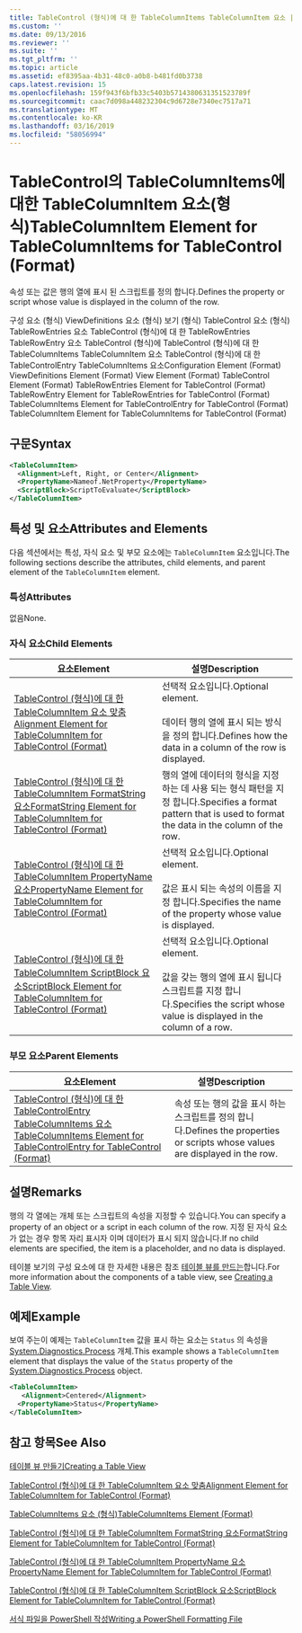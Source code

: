 ```yaml
---
title: TableControl (형식)에 대 한 TableColumnItems TableColumnItem 요소 | Microsoft Docs
ms.custom: ''
ms.date: 09/13/2016
ms.reviewer: ''
ms.suite: ''
ms.tgt_pltfrm: ''
ms.topic: article
ms.assetid: ef8395aa-4b31-48c0-a0b8-b481fd0b3738
caps.latest.revision: 15
ms.openlocfilehash: 159f943f6bfb33c5403b5714380631351523789f
ms.sourcegitcommit: caac7d098a448232304c9d6728e7340ec7517a71
ms.translationtype: MT
ms.contentlocale: ko-KR
ms.lasthandoff: 03/16/2019
ms.locfileid: "58056994"
---
```

# <a name="tablecolumnitem-element-for-tablecolumnitems-for-tablecontrol-format"></a><span data-ttu-id="a2be6-102">TableControl의 TableColumnItems에 대한 TableColumnItem 요소(형식)</span><span class="sxs-lookup"><span data-stu-id="a2be6-102">TableColumnItem Element for TableColumnItems for TableControl (Format)</span></span>

<span data-ttu-id="a2be6-103">속성 또는 값은 행의 열에 표시 된 스크립트를 정의 합니다.</span><span class="sxs-lookup"><span data-stu-id="a2be6-103">Defines the property or script whose value is displayed in the column of the row.</span></span>

<span data-ttu-id="a2be6-104">구성 요소 (형식) ViewDefinitions 요소 (형식) 보기 (형식) TableControl 요소 (형식) TableRowEntries 요소 TableControl (형식)에 대 한 TableRowEntries TableRowEntry 요소 TableControl (형식)에 TableControl (형식)에 대 한 TableColumnItems TableColumnItem 요소 TableControl (형식)에 대 한 TableControlEntry TableColumnItems 요소</span><span class="sxs-lookup"><span data-stu-id="a2be6-104">Configuration Element (Format) ViewDefinitions Element (Format) View Element (Format) TableControl Element (Format) TableRowEntries Element for TableControl (Format) TableRowEntry Element for TableRowEntries for TableControl (Format) TableColumnItems Element for TableControlEntry for TableControl (Format) TableColumnItem Element for TableColumnItems for TableControl (Format)</span></span>

## <a name="syntax"></a><span data-ttu-id="a2be6-105">구문</span><span class="sxs-lookup"><span data-stu-id="a2be6-105">Syntax</span></span>

```xml
<TableColumnItem>
  <Alignment>Left, Right, or Center</Alignment>
  <PropertyName>Nameof.NetProperty</PropertyName>
  <ScriptBlock>ScriptToEvaluate</ScriptBlock>
</TableColumnItem>
```

## <a name="attributes-and-elements"></a><span data-ttu-id="a2be6-106">특성 및 요소</span><span class="sxs-lookup"><span data-stu-id="a2be6-106">Attributes and Elements</span></span>

<span data-ttu-id="a2be6-107">다음 섹션에서는 특성, 자식 요소 및 부모 요소에는 `TableColumnItem` 요소입니다.</span><span class="sxs-lookup"><span data-stu-id="a2be6-107">The following sections describe the attributes, child elements, and parent element of the `TableColumnItem` element.</span></span>

### <a name="attributes"></a><span data-ttu-id="a2be6-108">특성</span><span class="sxs-lookup"><span data-stu-id="a2be6-108">Attributes</span></span>

<span data-ttu-id="a2be6-109">없음</span><span class="sxs-lookup"><span data-stu-id="a2be6-109">None.</span></span>

### <a name="child-elements"></a><span data-ttu-id="a2be6-110">자식 요소</span><span class="sxs-lookup"><span data-stu-id="a2be6-110">Child Elements</span></span>

|<span data-ttu-id="a2be6-111">요소</span><span class="sxs-lookup"><span data-stu-id="a2be6-111">Element</span></span>|<span data-ttu-id="a2be6-112">설명</span><span class="sxs-lookup"><span data-stu-id="a2be6-112">Description</span></span>|
|-------------|-----------------|
|[<span data-ttu-id="a2be6-113">TableControl (형식)에 대 한 TableColumnItem 요소 맞춤</span><span class="sxs-lookup"><span data-stu-id="a2be6-113">Alignment Element for TableColumnItem for TableControl (Format)</span></span>](./alignment-element-for-tablecolumnitem-for-tablecontrol-format.md)|<span data-ttu-id="a2be6-114">선택적 요소입니다.</span><span class="sxs-lookup"><span data-stu-id="a2be6-114">Optional element.</span></span><br /><br /> <span data-ttu-id="a2be6-115">데이터 행의 열에 표시 되는 방식을 정의 합니다.</span><span class="sxs-lookup"><span data-stu-id="a2be6-115">Defines how the data in a column of the row is displayed.</span></span>|
|[<span data-ttu-id="a2be6-116">TableControl (형식)에 대 한 TableColumnItem FormatString 요소</span><span class="sxs-lookup"><span data-stu-id="a2be6-116">FormatString Element for TableColumnItem for TableControl (Format)</span></span>](./formatstring-element-for-tablecolumnitem-for-tablecontrol-format.md)|<span data-ttu-id="a2be6-117">행의 열에 데이터의 형식을 지정 하는 데 사용 되는 형식 패턴을 지정 합니다.</span><span class="sxs-lookup"><span data-stu-id="a2be6-117">Specifies a format pattern that is used to format the data in the column of the row.</span></span>|
|[<span data-ttu-id="a2be6-118">TableControl (형식)에 대 한 TableColumnItem PropertyName 요소</span><span class="sxs-lookup"><span data-stu-id="a2be6-118">PropertyName Element for TableColumnItem for TableControl (Format)</span></span>](./propertyname-element-for-tablecolumnitem-for-tablecontrol-format.md)|<span data-ttu-id="a2be6-119">선택적 요소입니다.</span><span class="sxs-lookup"><span data-stu-id="a2be6-119">Optional element.</span></span><br /><br /> <span data-ttu-id="a2be6-120">값은 표시 되는 속성의 이름을 지정 합니다.</span><span class="sxs-lookup"><span data-stu-id="a2be6-120">Specifies the name of the property whose value is displayed.</span></span>|
|[<span data-ttu-id="a2be6-121">TableControl (형식)에 대 한 TableColumnItem ScriptBlock 요소</span><span class="sxs-lookup"><span data-stu-id="a2be6-121">ScriptBlock Element for TableColumnItem for TableControl (Format)</span></span>](./scriptblock-element-for-tablecolumnitem-for-tablecontrol-format.md)|<span data-ttu-id="a2be6-122">선택적 요소입니다.</span><span class="sxs-lookup"><span data-stu-id="a2be6-122">Optional element.</span></span><br /><br /> <span data-ttu-id="a2be6-123">값을 갖는 행의 열에 표시 됩니다 스크립트를 지정 합니다.</span><span class="sxs-lookup"><span data-stu-id="a2be6-123">Specifies the script whose value is displayed in the column of a row.</span></span>|

### <a name="parent-elements"></a><span data-ttu-id="a2be6-124">부모 요소</span><span class="sxs-lookup"><span data-stu-id="a2be6-124">Parent Elements</span></span>

|<span data-ttu-id="a2be6-125">요소</span><span class="sxs-lookup"><span data-stu-id="a2be6-125">Element</span></span>|<span data-ttu-id="a2be6-126">설명</span><span class="sxs-lookup"><span data-stu-id="a2be6-126">Description</span></span>|
|-------------|-----------------|
|[<span data-ttu-id="a2be6-127">TableControl (형식)에 대 한 TableControlEntry TableColumnItems 요소</span><span class="sxs-lookup"><span data-stu-id="a2be6-127">TableColumnItems Element for TableControlEntry for TableControl (Format)</span></span>](./tablecolumnitems-element-for-tablerowentry-for-tablecontrol-format.md)|<span data-ttu-id="a2be6-128">속성 또는 행의 값을 표시 하는 스크립트를 정의 합니다.</span><span class="sxs-lookup"><span data-stu-id="a2be6-128">Defines the properties or scripts whose values are displayed in the row.</span></span>|

## <a name="remarks"></a><span data-ttu-id="a2be6-129">설명</span><span class="sxs-lookup"><span data-stu-id="a2be6-129">Remarks</span></span>

<span data-ttu-id="a2be6-130">행의 각 열에는 개체 또는 스크립트의 속성을 지정할 수 있습니다.</span><span class="sxs-lookup"><span data-stu-id="a2be6-130">You can specify a property of an object or a script in each column of the row.</span></span> <span data-ttu-id="a2be6-131">지정 된 자식 요소가 없는 경우 항목 자리 표시자 이며 데이터가 표시 되지 않습니다.</span><span class="sxs-lookup"><span data-stu-id="a2be6-131">If no child elements are specified, the item is a placeholder, and no data is displayed.</span></span>

<span data-ttu-id="a2be6-132">테이블 보기의 구성 요소에 대 한 자세한 내용은 참조 [테이블 뷰를 만드는](./creating-a-table-view.md)합니다.</span><span class="sxs-lookup"><span data-stu-id="a2be6-132">For more information about the components of a table view, see [Creating a Table View](./creating-a-table-view.md).</span></span>

## <a name="example"></a><span data-ttu-id="a2be6-133">예제</span><span class="sxs-lookup"><span data-stu-id="a2be6-133">Example</span></span>

<span data-ttu-id="a2be6-134">보여 주는이 예제는 `TableColumnItem` 값을 표시 하는 요소는 `Status` 의 속성을 [System.Diagnostics.Process](/dotnet/api/System.Diagnostics.Process) 개체.</span><span class="sxs-lookup"><span data-stu-id="a2be6-134">This example shows a `TableColumnItem` element that displays the value of the `Status` property of the [System.Diagnostics.Process](/dotnet/api/System.Diagnostics.Process) object.</span></span>

```xml
<TableColumnItem>
   <Alignment>Centered</Alignment>
  <PropertyName>Status</PropertyName>
</TableColumnItem>

```

## <a name="see-also"></a><span data-ttu-id="a2be6-135">참고 항목</span><span class="sxs-lookup"><span data-stu-id="a2be6-135">See Also</span></span>

[<span data-ttu-id="a2be6-136">테이블 뷰 만들기</span><span class="sxs-lookup"><span data-stu-id="a2be6-136">Creating a Table View</span></span>](./creating-a-table-view.md)

[<span data-ttu-id="a2be6-137">TableControl (형식)에 대 한 TableColumnItem 요소 맞춤</span><span class="sxs-lookup"><span data-stu-id="a2be6-137">Alignment Element for TableColumnItem for TableControl (Format)</span></span>](./alignment-element-for-tablecolumnitem-for-tablecontrol-format.md)

[<span data-ttu-id="a2be6-138">TableColumnItems 요소 (형식)</span><span class="sxs-lookup"><span data-stu-id="a2be6-138">TableColumnItems Element (Format)</span></span>](./tablecolumnitems-element-for-tablerowentry-for-tablecontrol-format.md)

[<span data-ttu-id="a2be6-139">TableControl (형식)에 대 한 TableColumnItem FormatString 요소</span><span class="sxs-lookup"><span data-stu-id="a2be6-139">FormatString Element for TableColumnItem for TableControl (Format)</span></span>](./formatstring-element-for-tablecolumnitem-for-tablecontrol-format.md)

[<span data-ttu-id="a2be6-140">TableControl (형식)에 대 한 TableColumnItem PropertyName 요소</span><span class="sxs-lookup"><span data-stu-id="a2be6-140">PropertyName Element for TableColumnItem for TableControl (Format)</span></span>](./propertyname-element-for-tablecolumnitem-for-tablecontrol-format.md)

[<span data-ttu-id="a2be6-141">TableControl (형식)에 대 한 TableColumnItem ScriptBlock 요소</span><span class="sxs-lookup"><span data-stu-id="a2be6-141">ScriptBlock Element for TableColumnItem for TableControl (Format)</span></span>](./scriptblock-element-for-tablecolumnitem-for-tablecontrol-format.md)

[<span data-ttu-id="a2be6-142">서식 파일을 PowerShell 작성</span><span class="sxs-lookup"><span data-stu-id="a2be6-142">Writing a PowerShell Formatting File</span></span>](./writing-a-powershell-formatting-file.md)
